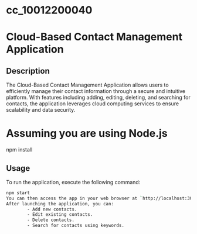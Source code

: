 # cc_10012200040
# Cloud-Based Contact Management Application

## Description
The Cloud-Based Contact Management Application allows users to efficiently manage their contact information through a secure and intuitive platform. With features including adding, editing, deleting, and searching for contacts, the application leverages cloud computing services to ensure scalability and data security.
# Assuming you are using Node.js
npm install
## Usage

To run the application, execute the following command:

```bash
npm start
You can then access the app in your web browser at `http://localhost:3000`.
After launching the application, you can:
        - Add new contacts.
        - Edit existing contacts.
        - Delete contacts.
        - Search for contacts using keywords.
        